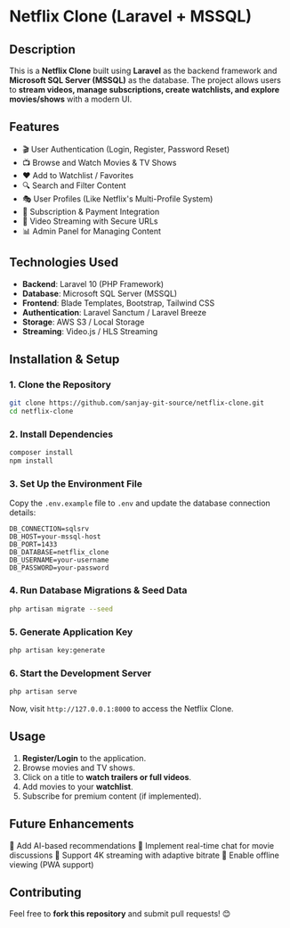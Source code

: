 # Netflix Clone (Laravel + MSSQL)

## Description
This is a **Netflix Clone** built using **Laravel** as the backend framework and **Microsoft SQL Server (MSSQL)** as the database. The project allows users to **stream videos, manage subscriptions, create watchlists, and explore movies/shows** with a modern UI.

## Features
- 🎬 User Authentication (Login, Register, Password Reset)
- 📺 Browse and Watch Movies & TV Shows
- ❤️ Add to Watchlist / Favorites
- 🔍 Search and Filter Content
- 🎭 User Profiles (Like Netflix's Multi-Profile System)
- 🛒 Subscription & Payment Integration
- 🎥 Video Streaming with Secure URLs
- 📊 Admin Panel for Managing Content

## Technologies Used
- **Backend**: Laravel 10 (PHP Framework)
- **Database**: Microsoft SQL Server (MSSQL)
- **Frontend**: Blade Templates, Bootstrap, Tailwind CSS
- **Authentication**: Laravel Sanctum / Laravel Breeze
- **Storage**: AWS S3 / Local Storage
- **Streaming**: Video.js / HLS Streaming

## Installation & Setup
### 1. Clone the Repository
```sh
git clone https://github.com/sanjay-git-source/netflix-clone.git
cd netflix-clone
```

### 2. Install Dependencies
```sh
composer install
npm install
```

### 3. Set Up the Environment File
Copy the `.env.example` file to `.env` and update the database connection details:
```env
DB_CONNECTION=sqlsrv
DB_HOST=your-mssql-host
DB_PORT=1433
DB_DATABASE=netflix_clone
DB_USERNAME=your-username
DB_PASSWORD=your-password
```

### 4. Run Database Migrations & Seed Data
```sh
php artisan migrate --seed
```

### 5. Generate Application Key
```sh
php artisan key:generate
```

### 6. Start the Development Server
```sh
php artisan serve
```
Now, visit `http://127.0.0.1:8000` to access the Netflix Clone.

## Usage
1. **Register/Login** to the application.
2. Browse movies and TV shows.
3. Click on a title to **watch trailers or full videos**.
4. Add movies to your **watchlist**.
5. Subscribe for premium content (if implemented).

## Future Enhancements
🚀 Add AI-based recommendations
🚀 Implement real-time chat for movie discussions
🚀 Support 4K streaming with adaptive bitrate
🚀 Enable offline viewing (PWA support)

## Contributing
Feel free to **fork this repository** and submit pull requests! 😊


